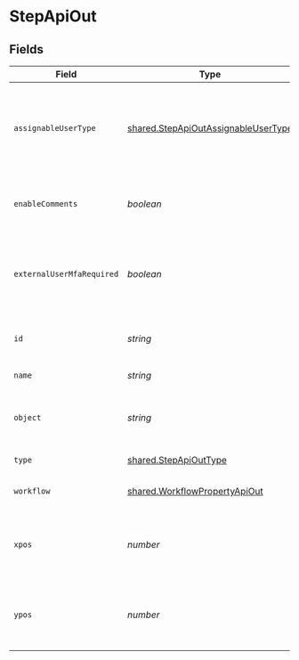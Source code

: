# StepApiOut


## Fields

| Field                                                                                      | Type                                                                                       | Required                                                                                   | Description                                                                                | Example                                                                                    |
| ------------------------------------------------------------------------------------------ | ------------------------------------------------------------------------------------------ | ------------------------------------------------------------------------------------------ | ------------------------------------------------------------------------------------------ | ------------------------------------------------------------------------------------------ |
| `assignableUserType`                                                                       | [shared.StepApiOutAssignableUserType](../../models/shared/stepapioutassignableusertype.md) | :heavy_minus_sign:                                                                         | Indicates which users are allowed to be assigned this step on a record                     | APP_USERS                                                                                  |
| `enableComments`                                                                           | *boolean*                                                                                  | :heavy_minus_sign:                                                                         | Whether comments are displayed on a step                                                   | false                                                                                      |
| `externalUserMfaRequired`                                                                  | *boolean*                                                                                  | :heavy_minus_sign:                                                                         | Whether MFA is required for external users to access this step.                            | false                                                                                      |
| `id`                                                                                       | *string*                                                                                   | :heavy_minus_sign:                                                                         | The unique ID of this Risk Cloud resource                                                  | a1b2c3d4                                                                                   |
| `name`                                                                                     | *string*                                                                                   | :heavy_minus_sign:                                                                         | The name of the step                                                                       | Identify Risk                                                                              |
| `object`                                                                                   | *string*                                                                                   | :heavy_minus_sign:                                                                         | Identifies the type of object this data represents                                         | step                                                                                       |
| `type`                                                                                     | [shared.StepApiOutType](../../models/shared/stepapiouttype.md)                             | :heavy_minus_sign:                                                                         | The type of the step                                                                       | ORIGIN                                                                                     |
| `workflow`                                                                                 | [shared.WorkflowPropertyApiOut](../../models/shared/workflowpropertyapiout.md)             | :heavy_minus_sign:                                                                         | The parent workflow of the step                                                            |                                                                                            |
| `xpos`                                                                                     | *number*                                                                                   | :heavy_minus_sign:                                                                         | The x-coordinate of the step in the application builder                                    | 20                                                                                         |
| `ypos`                                                                                     | *number*                                                                                   | :heavy_minus_sign:                                                                         | The y-coordinate of the step in the application builder                                    | 20                                                                                         |
